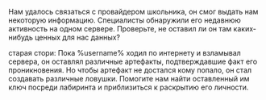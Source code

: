 Нам удалось связаться с провайдером школьника, он смог выдать нам некоторую информацию. Специалисты обнаружили его недавнюю активность на одном сервере. Проверьте, не оставил ли он там каких-нибудь ценных для нас данных?


старая стори:
Пока %username% ходил по интернету и взламывал сервера, он оставлял различные артефакты, подтверждавшие факт его проникновения.
Но чтобы артефакт не достался кому попало, он стал создавать различные ловушки.
Помогите нам найти оставленный им ключ посреди лабиринта и приблизиться к раскрытию его личности.


